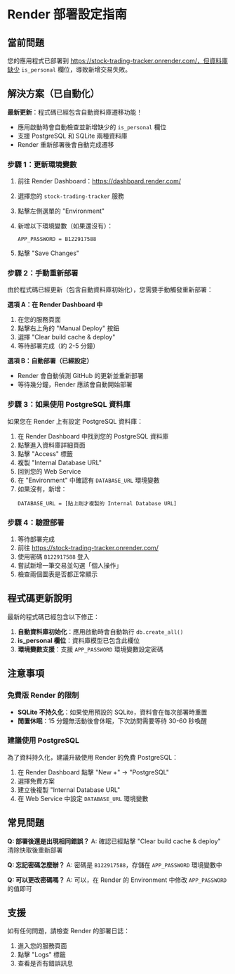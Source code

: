 # Render 部署設定指南

## 當前問題
您的應用程式已部署到 https://stock-trading-tracker.onrender.com/，但資料庫缺少 `is_personal` 欄位，導致新增交易失敗。

## 解決方案（已自動化）

**最新更新**：程式碼已經包含自動資料庫遷移功能！
- 應用啟動時會自動檢查並新增缺少的 `is_personal` 欄位
- 支援 PostgreSQL 和 SQLite 兩種資料庫
- Render 重新部署後會自動完成遷移

### 步驟 1：更新環境變數

1. 前往 Render Dashboard：https://dashboard.render.com/
2. 選擇您的 `stock-trading-tracker` 服務
3. 點擊左側選單的 "Environment"
4. 新增以下環境變數（如果還沒有）：

   ```
   APP_PASSWORD = B122917588
   ```

5. 點擊 "Save Changes"

### 步驟 2：手動重新部署

由於程式碼已經更新（包含自動資料庫初始化），您需要手動觸發重新部署：

**選項 A：在 Render Dashboard 中**
1. 在您的服務頁面
2. 點擊右上角的 "Manual Deploy" 按鈕
3. 選擇 "Clear build cache & deploy"
4. 等待部署完成（約 2-5 分鐘）

**選項 B：自動部署（已經設定）**
- Render 會自動偵測 GitHub 的更新並重新部署
- 等待幾分鐘，Render 應該會自動開始部署

### 步驟 3：如果使用 PostgreSQL 資料庫

如果您在 Render 上有設定 PostgreSQL 資料庫：

1. 在 Render Dashboard 中找到您的 PostgreSQL 資料庫
2. 點擊進入資料庫詳細頁面
3. 點擊 "Access" 標籤
4. 複製 "Internal Database URL"
5. 回到您的 Web Service
6. 在 "Environment" 中確認有 `DATABASE_URL` 環境變數
7. 如果沒有，新增：
   ```
   DATABASE_URL = [貼上剛才複製的 Internal Database URL]
   ```

### 步驟 4：驗證部署

1. 等待部署完成
2. 前往 https://stock-trading-tracker.onrender.com/
3. 使用密碼 `B122917588` 登入
4. 嘗試新增一筆交易並勾選「個人操作」
5. 檢查兩個圖表是否都正常顯示

## 程式碼更新說明

最新的程式碼已經包含以下修正：

1. **自動資料庫初始化**：應用啟動時會自動執行 `db.create_all()`
2. **is_personal 欄位**：資料庫模型已包含此欄位
3. **環境變數支援**：支援 `APP_PASSWORD` 環境變數設定密碼

## 注意事項

### 免費版 Render 的限制

- **SQLite 不持久化**：如果使用預設的 SQLite，資料會在每次部署時重置
- **閒置休眠**：15 分鐘無活動後會休眠，下次訪問需要等待 30-60 秒喚醒

### 建議使用 PostgreSQL

為了資料持久化，建議升級使用 Render 的免費 PostgreSQL：

1. 在 Render Dashboard 點擊 "New +" → "PostgreSQL"
2. 選擇免費方案
3. 建立後複製 "Internal Database URL"
4. 在 Web Service 中設定 `DATABASE_URL` 環境變數

## 常見問題

**Q: 部署後還是出現相同錯誤？**
A: 確認已經點擊 "Clear build cache & deploy" 清除快取後重新部署

**Q: 忘記密碼怎麼辦？**
A: 密碼是 `B122917588`，存儲在 `APP_PASSWORD` 環境變數中

**Q: 可以更改密碼嗎？**
A: 可以，在 Render 的 Environment 中修改 `APP_PASSWORD` 的值即可

## 支援

如有任何問題，請檢查 Render 的部署日誌：
1. 進入您的服務頁面
2. 點擊 "Logs" 標籤
3. 查看是否有錯誤訊息
